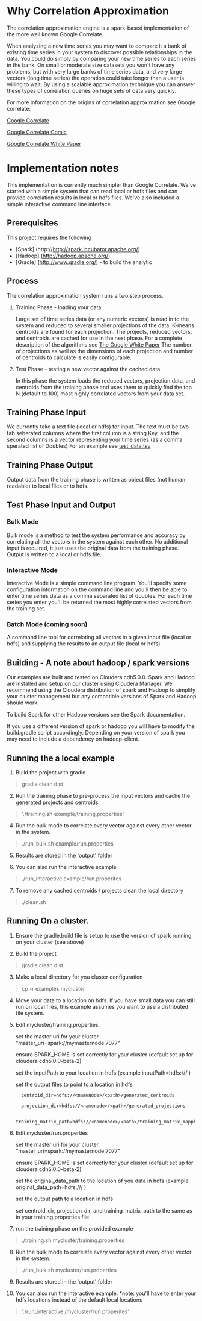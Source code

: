 # Why Correlation Approximation

The correlation approximation engine is a spark-based implementation of the more well known Google Correlate.  

When analyzing a new time series you may want to compare it a bank of existing time series in your system to discover possible relationships in the data.  You could do simply by comparing your new time series to each series in the bank.  On small or moderate size datasets you won't have any problems, but with very large banks of time series data, and very large vectors (long time series) the operation could take longer than a user is willing to wait.   By using a scalable approximation technique you can answer these types of correlation queries on huge sets of data very quickly.

For more information on the origins of correlation approximation see Google correlate:

  [Google Correlate](https://www.google.com/trends/correlate)
  
  [Google Correlate Comic](https://www.google.com/trends/correlate/comic)

  [Google Correlate White Paper](https://www.google.com/trends/correlate/whitepaper.pdf)


# Implementation notes

This implementation is currently much simpler than Google Correlate.  We've started with a simple system that can read local or hdfs files and can provide correlation results in local or hdfs files.   We've also included a simple interactive command line interface.


Prerequisites
-------------

This project requires the following
  
  * [Spark]  (http://http://spark.incubator.apache.org/)   
  * [Hadoop] (http://hadoop.apache.org/)
  * [Gradle] (http://www.gradle.org/) - to build the analytic
 

Process
-------

The correlation approximation system runs a two step process.

1. Training Phase - loading your data.

   Large set of time series data (or any numeric vectors) is read in to the system
   and reduced to several smaller projections of the data.  K-means centroids are found for each projection.
   The projects, reduced vectors, and centroids are cached for use in the next phase.
   For a complete description of the algorithms see [The Google White Paper](https://www.google.com/trends/correlate/whitepaper.pdf)
   The number of projections as well as the dimensions of each projection and number of centroids to     calculate is easily configurable. 

2. Test Phase - testing a new vector against the cached data

    In this phase the system loads the reduced vectors, projection data, and centroids from the training
    phase and uses them to quickly find the top N (default to 100) most highly correlated vectors from your
    data set.

## Training Phase Input
  
We currently take a text file (local or hdfs) for input.  The text must be two tab seberated columns where the first column is a string Key, and the second columns is a vector representing your time series (as a comma sperated list of Doubles)  For an example see [test_data.tsv](https://github.com/Sotera/correlation-approximation/blob/master/example/test_data.tsv)

## Training Phase Output

Output data from the training phase is written as object files (not human readable) to local files or to hdfs.

## Test Phase Input and Output

### Bulk Mode 

Bulk mode is a method to test the system performance and accuracy by correlating all the vectors in the system against each other.  No additional input is required, it just uses the original data from the training phase.  Output is written to a local or hdfs file.

### Interactive Mode

Interactive Mode is a simple command line program.  You'll specify some configuration information on the command line and you'll then be able to enter time series data as a comma separated list of doubles.  For each time series you enter you'll be returned the most highly correlated vectors from the training set.


### Batch Mode (coming soon)

A command line tool for correlating all vectors in a given input file (local or hdfs) and supplying the results to an output file (local or hdfs)



Building - A note about hadoop / spark versions
-------------------------------------------------

Our examples are built and tested on Cloudera cdh5.0.0.  Spark and Hadoop are installed and setup on our
cluster using Cloudera Manager.   We recommend using the Cloudera distribution of spark and Hadoop to simplify your
cluster management but any compatible versions of Spark and Hadoop should work.

To build Spark for other Hadoop versions see the Spark documentation.

If you use a different version of spark or hadoop you will have to modify the build.gradle script accordingly.  Depending on your version of spark
you may need to include a dependency on hadoop-client.



Running the a local example
---------------------------

1.  Build the project with gradle
> gradle clean dist

2. Run the training phase to pre-process the input vectors and cache the generated projects and centroids
> './training.sh example/training.properties'

4. Run the bulk mode to correlate every vector against every other vector in the system.
> ./run_bulk.sh example/run.properties

5. Results are stored in the 'output' folder

6. You can also run the interactive example
> ./run_interactive example/run.properites

7. To remove any cached centroids / projects clean the local directory
> ./clean.sh




Running On a cluster.
----------------------------------

1. Ensure the gradle.build file is setup to use the version of spark running on your cluster (see above)

2.  Build the project
> gradle clean dist  

3. Make a local directory for you cluster configuration
> cp -r examples mycluster

4. Move your data to a location on hdfs. If you have small data you can still run on local files, this example assumes you want to use a distributed file system.

5. Edit mycluster/training.properties. 

     set the master uri for your cluster. "master_uri=spark://mymasternode:7077"

     ensure SPARK_HOME is set correctly for your cluster (default set up for cloudera cdh5.0.0-beta-2)

     set the inputPath to your location in hdfs (example inputPath=hdfs://<your name node>/<path to your data> )
     
     set the output files to point to a location in hdfs
        
         centroid_dir=hdfs://<namenode>/<path>/generated_centroids
        
         projection_dir=hdfs://<namenode>/<path>/generated_projections
        
         training_matrix_path=hdfs://<namenode>/<path>/training_matrix_mapping_v2
     
6. Edit mycluster/run.properties

     set the master uri for your cluster. "master_uri=spark://mymasternode:7077"

     ensure SPARK_HOME is set correctly for your cluster (default set up for cloudera cdh5.0.0-beta-2)

     set the original_data_path to the location of you data in hdfs (example original_data_path=hdfs://<your name node>/<path to your data> )

     set the output path to a location in hdfs

     set centroid_dir, projection_dir, and training_matrix_path to the same as in your training.properties file
     

7. run the training phase on the provided example
> ./training.sh mycluster/training.properties

8. Run the bulk mode to correlate every vector against every other vector in the system.
> ./run_bulk.sh mycluster/run.properties

9. Results are stored in the 'output' folder

10. You can also run the interactive example.  *note: you'll have to enter your hdfs locations instead of the default local locations
> './run_interactive /mycluster/run.properites'

